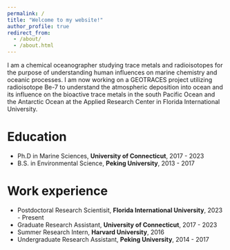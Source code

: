 ```yaml
---
permalink: /
title: "Welcome to my website!"
author_profile: true
redirect_from: 
  - /about/
  - /about.html
---
```


I am a chemical oceanographer studying trace metals and radioisotopes for the purpose of understanding human influences on marine chemistry and oceanic processes. I am now working on a GEOTRACES project utilizing radioisotope Be-7 to understand the atmospheric deposition into ocean and its influence on the bioactive trace metals in the south Pacific Ocean and the Antarctic Ocean at the Applied Research Center in Florida International University.

Education
======
* Ph.D in Marine Sciences, **University of Connecticut**, 2017 - 2023
* B.S. in Environmental Science, **Peking University**, 2013 - 2017

Work experience
======
* Postdoctoral Research Scientisit, **Florida International University**, 2023 - Present
* Graduate Research Assistant, **University of Connecticut**, 2017 - 2023
* Summer Research Intern, **Harvard University**, 2016
* Undergraduate Research Assistant, **Peking University**, 2014 - 2017

<!-- Matomo -->
<script>
  var _paq = window._paq = window._paq || [];
  /* tracker methods like "setCustomDimension" should be called before "trackPageView" */
  _paq.push(['trackPageView']);
  _paq.push(['enableLinkTracking']);
  (function() {
    var u="https://undecide.matomo.cloud/";
    _paq.push(['setTrackerUrl', u+'matomo.php']);
    _paq.push(['setSiteId', '1']);
    var d=document, g=d.createElement('script'), s=d.getElementsByTagName('script')[0];
    g.async=true; g.src='https://cdn.matomo.cloud/undecide.matomo.cloud/matomo.js'; s.parentNode.insertBefore(g,s);
  })();
</script>
<!-- End Matomo Code -->
